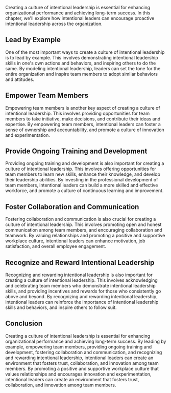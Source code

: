 
Creating a culture of intentional leadership is essential for enhancing organizational performance and achieving long-term success. In this chapter, we'll explore how intentional leaders can encourage proactive intentional leadership across the organization.

Lead by Example
---------------

One of the most important ways to create a culture of intentional leadership is to lead by example. This involves demonstrating intentional leadership skills in one's own actions and behaviors, and inspiring others to do the same. By modeling intentional leadership, leaders can set the tone for the entire organization and inspire team members to adopt similar behaviors and attitudes.

Empower Team Members
--------------------

Empowering team members is another key aspect of creating a culture of intentional leadership. This involves providing opportunities for team members to take initiative, make decisions, and contribute their ideas and expertise. By empowering team members, intentional leaders can foster a sense of ownership and accountability, and promote a culture of innovation and experimentation.

Provide Ongoing Training and Development
----------------------------------------

Providing ongoing training and development is also important for creating a culture of intentional leadership. This involves offering opportunities for team members to learn new skills, enhance their knowledge, and develop their leadership abilities. By investing in the professional development of team members, intentional leaders can build a more skilled and effective workforce, and promote a culture of continuous learning and improvement.

Foster Collaboration and Communication
--------------------------------------

Fostering collaboration and communication is also crucial for creating a culture of intentional leadership. This involves promoting open and honest communication among team members, and encouraging collaboration and teamwork. By valuing relationships and promoting a positive and supportive workplace culture, intentional leaders can enhance motivation, job satisfaction, and overall employee engagement.

Recognize and Reward Intentional Leadership
-------------------------------------------

Recognizing and rewarding intentional leadership is also important for creating a culture of intentional leadership. This involves acknowledging and celebrating team members who demonstrate intentional leadership skills, and providing incentives and rewards for those who consistently go above and beyond. By recognizing and rewarding intentional leadership, intentional leaders can reinforce the importance of intentional leadership skills and behaviors, and inspire others to follow suit.

Conclusion
----------

Creating a culture of intentional leadership is essential for enhancing organizational performance and achieving long-term success. By leading by example, empowering team members, providing ongoing training and development, fostering collaboration and communication, and recognizing and rewarding intentional leadership, intentional leaders can create an environment that fosters trust, collaboration, and innovation among team members. By promoting a positive and supportive workplace culture that values relationships and encourages innovation and experimentation, intentional leaders can create an environment that fosters trust, collaboration, and innovation among team members.
